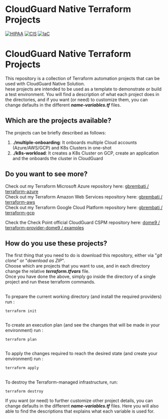 # CloudGuard Native Terraform Projects

[![HIPAA](https://app.soluble.cloud/api/v1/public/badges/3798b2d3-e6de-4564-80d1-6c53d302bd63.svg)](https://app.soluble.cloud/repos/details/github.com/dasalebr/terraform-cloudguard-native)  [![CIS](https://app.soluble.cloud/api/v1/public/badges/aa4f1b1b-4c46-4f32-8bb8-02fe310200ae.svg)](https://app.soluble.cloud/repos/details/github.com/dasalebr/terraform-cloudguard-native)  [![IaC](https://app.soluble.cloud/api/v1/public/badges/b9434c9d-458e-45e5-90c2-d40a0c4df348.svg)](https://app.soluble.cloud/repos/details/github.com/dasalebr/terraform-cloudguard-native)  
# CloudGuard Native Terraform Projects
This repository is a collection of Terraform automation projects that can be used with CloudGuard Native Solution.    
hese projects are intended to be used as a template to demonstrate or build a test environment. You will find a description of what each project does in the directories, and if you want (or need) to customize them, you can change defaults in the different __*name-variables.tf*__ files. 

## Which are the projects available?
The projects can be briefly described as follows:
1. **./multiple-onboarding**: It onboards multiple Cloud accounts (Azure/AWS/GCP) and K8s Clusters in one-shot
2. **./k8s-workload**: It creates a K8s Cluster on GCP, create an application and the onboards the cluster in CloudGuard

## Do you want to see more? 
Check out my Terraform Microsoft Azure repository here: [gbrembati / terraform-azure](https://github.com/gbrembati/terraform-azure)   
Check out my Terraform Amazon Web Services repository here: [gbrembati / terraform-aws](https://github.com/gbrembati/terraform-aws)   
Check out my Terraform Google Cloud Platform repository here: [gbrembati / terraform-gcp](https://github.com/gbrembati/terraform-gcp)    
   
Check the Check Point official CloudGuard CSPM repository here: [dome9 / terraform-provider-dome9 / examples](https://github.com/dome9/terraform-provider-dome9/tree/master/examples)


## How do you use these projects?
The first thing that you need to do is download this repository, either via "*git clone*" or "*download as ZIP*".  
Choose which are projects that you want to use, and in each directory change the relative __*terraform.tfvars*__ file.   
Once you have done the above, simply go inside the directory of a single project and run these terraform commands.

##
To prepare the current working directory (and install the required providers) run :
```hcl
terraform init 
```
##
To create an execution plan (and see the changes that will be made in your environment) run :
```hcl
terraform plan
``` 
##
To apply the changes required to reach the desired state (and create your environment) run :
```hcl
terraform apply
```
## 
To destroy the Terraform-managed infrastructure, run:
```hcl
terraform destroy
```

If you want (or need) to further customize other project details, you can change defaults in the different __*name-variables.tf*__ files.
Here you will also able to find the descriptions that explains what each variable is used for.
